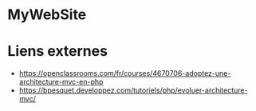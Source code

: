 # MyWebSite

Liens externes
==============
* https://openclassrooms.com/fr/courses/4670706-adoptez-une-architecture-mvc-en-php  
* https://bpesquet.developpez.com/tutoriels/php/evoluer-architecture-mvc/  
